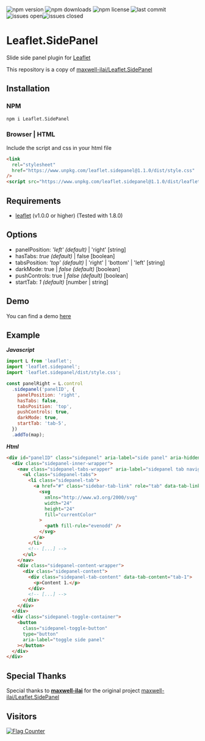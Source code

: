 ![npm version](https://img.shields.io/npm/v/leaflet.sidepanel)
![npm downloads](https://img.shields.io/npm/dt/leaflet.sidepanel)
![npm license](https://img.shields.io/npm/l/leaflet.sidepanel)
![last commit](https://img.shields.io/github/last-commit/cyclingbyte/Leaflet.SidePanel)
![issues open](https://img.shields.io/github/issues/cyclingbyte/Leaflet.SidePanel)![issues closed](https://img.shields.io/github/issues-closed/cyclingbyte/Leaflet.SidePanel?label=)

<!-- ![npm dependents](https://img.shields.io/librariesio/dependents/npm/leaflet.sidepanel) -->
<!-- ![git stars](https://img.shields.io/github/stars/cyclingbyte/Leaflet.SidePanel) -->

# Leaflet.SidePanel

Slide side panel plugin for [Leaflet](https://leafletjs.com/ 'Leaflet Homepage')

This repository is a copy of [maxwell-ilai/Leaflet.SidePanel](https://github.com/maxwell-ilai/Leaflet.SidePanel 'Leaflet.SidePanel by maxwell-ilai')

## Installation

### NPM

```sh
npm i Leaflet.SidePanel
```

### Browser | HTML

Include the script and css in your html file

```html
<link
  rel="stylesheet"
  href="https://www.unpkg.com/leaflet.sidepanel@1.1.0/dist/style.css"
/>
<script src="https://www.unpkg.com/leaflet.sidepanel@1.1.0/dist/leaflet-sidepanel.umd.js"></script>
```

## Requirements

- [leaflet](https://github.com/Leaflet/Leaflet) (v1.0.0 or higher)
  (Tested with 1.8.0)

## Options

- panelPosition: _'left' (default)_ | 'right' [string]
- hasTabs: _true (default)_ | false [boolean]
- tabsPosition: _'top' (default)_ | 'right' | 'bottom' | 'left' [string]
- darkMode: true | _false (default)_ [boolean]
- pushControls: true | _false (default)_ [boolean]
- startTab: _1 (default)_ [number | string]

## Demo

You can find a demo [here](https://cyclingbyte.github.io/Leaflet.SidePanel/ 'Demo for Leaflet.SidePanel')

## Example

**_Javascript_**

```javascript
import L from 'leaflet';
import 'leaflet.sidepanel';
import 'leaflet.sidepanel/dist/style.css';

const panelRight = L.control
  .sidepanel('panelID', {
    panelPosition: 'right',
    hasTabs: false,
    tabsPosition: 'top',
    pushControls: true,
    darkMode: true,
    startTab: 'tab-5',
  })
  .addTo(map);
```

**_Html_**

```html
<div id="panelID" class="sidepanel" aria-label="side panel" aria-hidden="false">
  <div class="sidepanel-inner-wrapper">
    <nav class="sidepanel-tabs-wrapper" aria-label="sidepanel tab navigation">
      <ul class="sidepanel-tabs">
        <li class="sidepanel-tab">
          <a href="#" class="sidebar-tab-link" role="tab" data-tab-link="tab-1">
            <svg
              xmlns="http://www.w3.org/2000/svg"
              width="24"
              height="24"
              fill="currentColor"
            >
              <path fill-rule="evenodd" />
            </svg>
          </a>
        </li>
        <!-- [...] -->
      </ul>
    </nav>
    <div class="sidepanel-content-wrapper">
      <div class="sidepanel-content">
        <div class="sidepanel-tab-content" data-tab-content="tab-1">
          <p>Content 1.</p>
        </div>
        <!-- [...] -->
      </div>
    </div>
  </div>
  <div class="sidepanel-toggle-container">
    <button
      class="sidepanel-toggle-button"
      type="button"
      aria-label="toggle side panel"
    ></button>
  </div>
</div>
```

## Special Thanks

Special thanks to **[maxwell-ilai](https://github.com/maxwell-ilai 'Maxwell Ilai')** for the original project [maxwell-ilai/Leaflet.SidePanel](https://github.com/maxwell-ilai/Leaflet.SidePanel 'Leaflet.SidePanel by maxwell-ilai')

## Visitors
<a href="https://info.flagcounter.com/Qvel"><img src="https://s01.flagcounter.com/count2/Qvel/bg_FFFFFF/txt_000000/border_CCCCCC/columns_6/maxflags_18/viewers_0/labels_0/pageviews_1/flags_0/percent_0/" alt="Flag Counter" border="0"></a>
